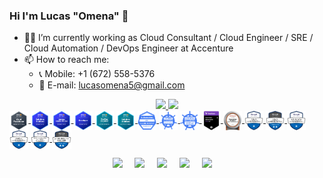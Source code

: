 ### Hi I'm Lucas "Omena" 👋

- 👨‍💻 I’m currently working as Cloud Consultant / Cloud Engineer / SRE / Cloud Automation / DevOps Engineer at Accenture 
- 📫 How to reach me: 
  - 📞 Mobile: +1 (672) 558-5376
  - 📨 E-mail: lucasomena5@gmail.com

<div align="center">
  <a href="https://github.com/lucasomena5">
  <img height="180em" src="https://github-readme-stats.vercel.app/api?username=lucasomena5&show_icons=true&theme=algolia&include_all_commits=true&count_private=true"/>
  <img height="180em" src="https://github-readme-stats.vercel.app/api/top-langs/?username=lucasomena5&layout=compact&langs_count=7&theme=algolia"/>
</div>
<!--
<div style="display: inline_block" align="center"><br>
  <img align="center" alt="Amazon" height="30" width="40" src="https://github.com/devicons/devicon/blob/v2.15.1/icons/amazonwebservices/amazonwebservices-original-wordmark.svg">
  <img align="center" alt="GCP" height="30" width="40" src="https://github.com/devicons/devicon/blob/v2.15.1/icons/googlecloud/googlecloud-original.svg">
  <img align="center" alt="Linux" height="30" width="40" src="https://github.com/devicons/devicon/blob/v2.15.1/icons/linux/linux-original.svg">
  <img align="center" alt="Red Hat" height="30" width="40" src="https://github.com/devicons/devicon/blob/v2.15.1/icons/redhat/redhat-original.svg">
  <img align="center" alt="CentOS" height="30" width="40" src="https://github.com/devicons/devicon/blob/v2.15.1/icons/centos/centos-original.svg">
  <img align="center" alt="Docker" height="30" width="40" src="https://github.com/devicons/devicon/blob/v2.15.1/icons/docker/docker-original.svg">
  <img align="center" alt="Kubernetes" height="30" width="40" src="https://github.com/devicons/devicon/blob/v2.15.1/icons/kubernetes/kubernetes-plain.svg">
  <img align="center" alt="Terraform" height="30" width="40" src="https://github.com/devicons/devicon/blob/v2.15.1/icons/terraform/terraform-original.svg">
  <img align="center" alt="Ansible" height="30" width="40" src="https://github.com/devicons/devicon/blob/v2.15.1/icons/ansible/ansible-original.svg">
  <img align="center" alt="Jenkins" height="30" width="40" src="https://github.com/devicons/devicon/blob/v2.15.1/icons/jenkins/jenkins-original.svg">
  <img align="center" alt="ArgoCD" height="30" width="40" src="https://github.com/devicons/devicon/blob/v2.15.1/icons/argocd/argocd-original.svg">  
  <img align="center" alt="Python" height="30" width="40" src="https://github.com/devicons/devicon/blob/v2.15.1/icons/python/python-original.svg">  
</div>
-->

<div style="display: inline_block">
  <img align="center" alt="aws-certified-cloud-practitioner" width="6%" src="./badges/aws-certified-cloud-practitioner.png">
  <img align="center" alt="aws-certified-solutions-architect-associate" width="6%" src="./badges/aws-certified-solutions-architect-associate.png">
  <img align="center" alt="aws-certified-sysops-administrator-associate" width="6%" src="./badges/aws-certified-sysops-administrator-associate.png">
  <img align="center" alt="aws-certified-developer-associate" width="6%" src="./badges/aws-certified-developer-associate.png">
  <img align="center" alt="aws-certified-devops-engineer-professional" width="6%" src="./badges/aws-certified-devops-engineer-professional.png">
  <img align="center" alt="aws-certified-solutions-architect-professional" width="6%" src="./badges/aws-certified-solutions-architect-professional.png">
  <img align="center" alt="kcna-kubernetes-and-cloud-native-associate" width="6%" src="./badges/kcna-kubernetes-and-cloud-native-associate.png">
  <img align="center" alt="cka-certified-kubernetes-administrator" width="6%" src="./badges/cka-certified-kubernetes-administrator.png">
  <img align="center" alt="ckad-certified-kubernetes-application-developer" width="6%" src="./badges/ckad-certified-kubernetes-application-developer.png">
  <img align="center" alt="hashicorp-certified-terraform-associate-002" width="6%" src="./badges/hashicorp-certified-terraform-associate-002.png">
  <img align="center" alt="oracle-cloud-infrastructure-foundations-2020-certified-associate" width="6%" src="./badges/oracle-cloud-infrastructure-foundations-2020-certified-associate.png">
  <img align="center" alt="microsoft-certified-azure-fundamentals" width="6%" src="./badges/microsoft-certified-azure-fundamentals.png">
  <img align="center" alt="microsoft-certified-azure-administrator-associate.2" width="6%" src="./badges/microsoft-certified-azure-administrator-associate.2.png">
  <img align="center" alt="microsoft-certified-azure-data-fundamentals" width="6%" src="./badges/microsoft-certified-azure-data-fundamentals.png">
  <img align="center" alt="microsoft-certified-azure-ai-fundamentals" width="6%" src="./badges/microsoft-certified-azure-ai-fundamentals.png">
  <img align="center" alt="microsoft-certified-security-compliance-and-identity-fundamentals" width="6%" src="./badges/microsoft-certified-security-compliance-and-identity-fundamentals.png">
  <img align="center" alt="microsoft-certified-azure-security-engineer-associate" width="6%" src="./badges/microsoft-certified-azure-security-engineer-associate.png">
</div>
 
<div>
 
  <!--![Snake animation](https://raw.githubusercontent.com/Platane/snk/output/github-contribution-grid-snake.svg)-->
 
  <p align="center">
    <a target="_blank"href="https://www.linkedin.com/in/lucas-omena/"><img src="https://img.shields.io/badge/  linkedin-%230077B5.svg?&style=for-the-badge&logo=linkedin&logoColor=white" /></a>&nbsp;&nbsp;&nbsp;&nbsp;
    <a target="_blank"href="https://twitter.com/lucasomena_"><img src="https://img.shields.io/badge/twitter-%231DA1F2.svg?&style=for-the-badge&logo=twitter&logoColor=white" /></a>&nbsp;&nbsp;&nbsp;&nbsp;
    <a href="mailto:lucasomena5@gmail.com?subject=Hello%20Lucas,%20From%20Github"><img src="https://img.shields.io/badge/ gmail-%23D14836.svg?&style=for-the-badge&logo=gmail&logoColor=white" /></a>&nbsp;&nbsp;&nbsp;&nbsp;
    <a href="https://wa.me/16725585376"><img src="https://img.shields.io/badge/WhatsApp-25D366?style=for-the-badge&logo=whatsapp&logoColor=white" /></a>&nbsp;&nbsp;&nbsp;&nbsp; 
    <a href="https://t.me/lucasomena5"><img src="https://img.shields.io/badge/Telegram-2CA5E0?style=for-the-badge&logo=telegram&logoColor=white" /></a>&nbsp;&nbsp;&nbsp;&nbsp; 
  </p>
</div>